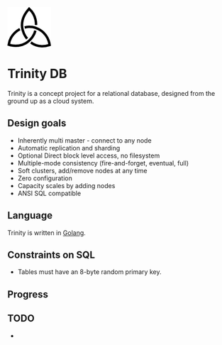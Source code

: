 ![Trinity DB Logo](gfx/trinity_m.png) 

# Trinity DB

Trinity is a concept project for a relational database, designed from the ground up as a cloud system.

## Design goals

* Inherently multi master - connect to any node
* Automatic replication and sharding
* Optional Direct block level access, no filesystem
* Multiple-mode consistency (fire-and-forget, eventual, full)
* Soft clusters, add/remove nodes at any time
* Zero configuration
* Capacity scales by adding nodes
* ANSI SQL compatible

## Language

Trinity is written in [Golang](https://golang.org).

## Constraints on SQL

* Tables must have an 8-byte random primary key.

## Progress

## TODO

* 